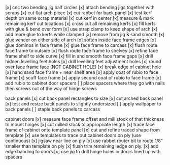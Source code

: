 [x] cnc two bending jig half circles
[x] attach bending jigs together with scraps
[x] cut flat arch piece
[x] cut rabbet for back panel
[x] test kerf depth on same scrap material
[x] cut kerf in center
[x] measure & mark remaining kerf cut locations
[x] cross cut all remaining kerfs
[x] fill kerfs with glue & bend over form
[x] use strap clamp to keep shape of arch
[x] add more glue to kerfs while clamped
[x] remove from jig & sand smooth
[x] glue veneer on either side of arch
[x] soften inside face frame edges
[x] glue dominos in face frame
[x] glue face frame to carcass
[x] flush route face frame to outside
[x] flush route face frame to shelves
[x] refine face frame shelf to side curve
[x] fill in and smooth face frame gaps
[x] drill hidden levelling feet holes
[x] drill levelling feet adjustment holes
[x] round over face frame face (NOT CABINET HOLE)
[x] break edge of cabinet hole
[x] hand sand face frame + near shelf area
[x] apply coat of rubio to face frame
[x] scuff face frame
[x] apply second coat of rubio to face frame
[x] add rubio to cabinet door spacers
[ ] place spacers where they go with nails then screws out of the way of hinge screws

back panels
[x] cut back panel rectangles to size
[x] cut arched back panel
[x] test and resize back panels to slightly undersized
[ ] apply wallpaper to back panels
[ ] staple back panels to carcass

cabinet doors
[x] measure face frame offset and mill stock of that thickness to mount hinges
[x] cut milled stock to appropriate length
[x] trace face frame of cabinet onto template panel
[x] cut and refine traced shape from template
[x] use templates to trace out cabinet doors on ply (use continuous)
[x] jigsaw near line on ply
[x] use rabbet router bit to route 1/8" smaller than template on ply
[x] flush trim remaining ledge on ply.
[x] add edge banding to doors
[x] use jig to drill hinge holes in doors lined up with spacers
